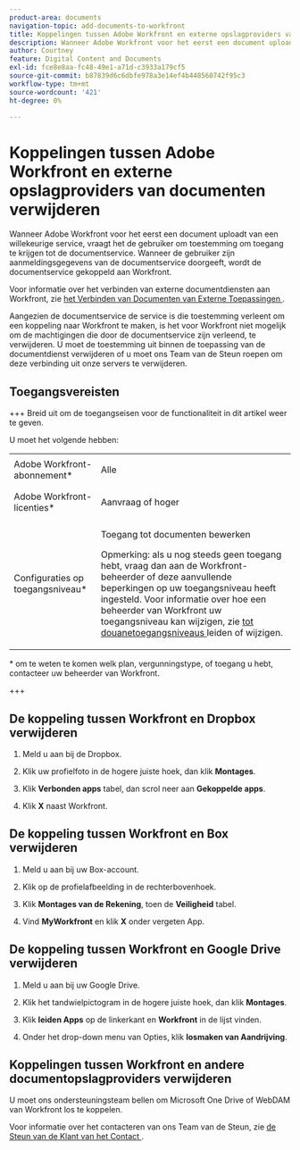 ```yaml
---
product-area: documents
navigation-topic: add-documents-to-workfront
title: Koppelingen tussen Adobe Workfront en externe opslagproviders van documenten verwijderen
description: Wanneer Adobe Workfront voor het eerst een document uploadt van een willekeurige service, vraagt het de gebruiker om toestemming om toegang te krijgen tot de documentservice. Wanneer de gebruiker zijn aanmeldingsgegevens van de documentservice doorgeeft, wordt de documentservice gekoppeld aan Workfront.
author: Courtney
feature: Digital Content and Documents
exl-id: fce8e8aa-fc48-49e1-a71d-c3933a179cf5
source-git-commit: b87839d6c6dbfe978a3e14ef4b448560742f95c3
workflow-type: tm+mt
source-wordcount: '421'
ht-degree: 0%

---
```


# Koppelingen tussen Adobe Workfront en externe opslagproviders van documenten verwijderen

Wanneer Adobe Workfront voor het eerst een document uploadt van een willekeurige service, vraagt het de gebruiker om toestemming om toegang te krijgen tot de documentservice. Wanneer de gebruiker zijn aanmeldingsgegevens van de documentservice doorgeeft, wordt de documentservice gekoppeld aan Workfront.

Voor informatie over het verbinden van externe documentdiensten aan Workfront, zie [ het Verbinden van Documenten van Externe Toepassingen ](../../documents/adding-documents-to-workfront/link-documents-from-external-apps.md).

Aangezien de documentservice de service is die toestemming verleent om een koppeling naar Workfront te maken, is het voor Workfront niet mogelijk om de machtigingen die door de documentservice zijn verleend, te verwijderen. U moet de toestemming uit binnen de toepassing van de documentdienst verwijderen of u moet ons Team van de Steun roepen om deze verbinding uit onze servers te verwijderen.

## Toegangsvereisten

+++ Breid uit om de toegangseisen voor de functionaliteit in dit artikel weer te geven.

U moet het volgende hebben:

<table style="table-layout:auto"> 
 <col> 
 <col> 
 <tbody> 
  <tr> 
   <td role="rowheader">Adobe Workfront-abonnement*</td> 
   <td> <p> Alle</p> </td> 
  </tr> 
  <tr> 
   <td role="rowheader">Adobe Workfront-licenties*</td> 
   <td> <p>Aanvraag of hoger</p> </td> 
  </tr> 
  <tr> 
   <td role="rowheader">Configuraties op toegangsniveau*</td> 
   <td> <p>Toegang tot documenten bewerken</p> <p>Opmerking: als u nog steeds geen toegang hebt, vraag dan aan de Workfront-beheerder of deze aanvullende beperkingen op uw toegangsniveau heeft ingesteld. Voor informatie over hoe een beheerder van Workfront uw toegangsniveau kan wijzigen, zie <a href="../../administration-and-setup/add-users/configure-and-grant-access/create-modify-access-levels.md" class="MCXref xref"> tot douanetoegangsniveaus </a> leiden of wijzigen.</p> </td> 
  </tr> 
 </tbody> 
</table>

&#42; om te weten te komen welk plan, vergunningstype, of toegang u hebt, contacteer uw beheerder van Workfront.

+++

## De koppeling tussen Workfront en Dropbox verwijderen

1. Meld u aan bij de Dropbox.
1. Klik uw profielfoto in de hogere juiste hoek, dan klik **Montages**.
1. Klik **Verbonden apps** tabel, dan scrol neer aan **Gekoppelde apps**.

1. Klik **X** naast Workfront.

## De koppeling tussen Workfront en Box verwijderen

1. Meld u aan bij uw Box-account.
1. Klik op de profielafbeelding in de rechterbovenhoek.
1. Klik **Montages van de Rekening**, toen de **Veiligheid** tabel.

1. Vind **MyWorkfront** en klik **X** onder vergeten App.

## De koppeling tussen Workfront en Google Drive verwijderen

1. Meld u aan bij uw Google Drive.
1. Klik het tandwielpictogram in de hogere juiste hoek, dan klik **Montages**.
1. Klik **leiden Apps** op de linkerkant en **Workfront** in de lijst vinden.

1. Onder het drop-down menu van Opties, klik **losmaken van Aandrijving**.

## Koppelingen tussen Workfront en andere documentopslagproviders verwijderen

U moet ons ondersteuningsteam bellen om Microsoft One Drive of WebDAM van Workfront los te koppelen.

Voor informatie over het contacteren van ons Team van de Steun, zie [ de Steun van de Klant van het Contact ](../../workfront-basics/tips-tricks-and-troubleshooting/contact-customer-support.md).
